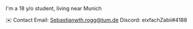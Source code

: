 I'm a 18 y/o student, living near Munich 

✉️ Contact
Email: Sebastianwth.rogg@tum.de 
Discord: eixfachZabii#4188
